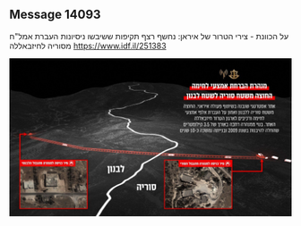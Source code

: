 ## Message 14093

על הכוונת - צירי הטרור של איראן:
נחשף רצף תקיפות ששיבשו ניסיונות העברת אמל"ח מסוריה לחיזבאללה
https://www.idf.il/251383

![Photo](14093/14093_photo.jpg)
